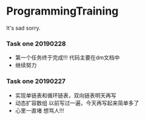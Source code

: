 # ProgrammingTraining
It's sad sorry.  
### Task one 20190228  
- 第一个任务终于完成!!!  代码主要在dm文档中
- 继续努力

### Task one 20190227
- 实现单链表和循环链表，双向链表明天再写
- 动态扩容数组 以前写过一遍，今天再写起来简单多了 
- 心里一直堵 想骂人!!!
